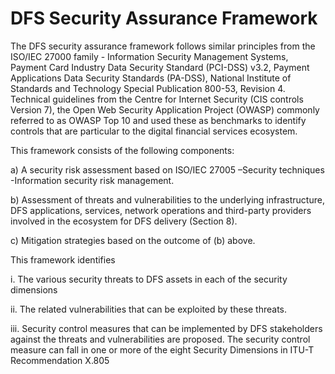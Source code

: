 # DFS Security Assurance Framework

The DFS security assurance framework follows similar principles from the ISO/IEC 27000 family - Information Security Management Systems, Payment Card Industry Data Security Standard (PCI-DSS) v3.2, Payment Applications Data Security Standards (PA-DSS), National Institute of Standards and Technology Special Publication 800-53, Revision 4. Technical guidelines from the Centre for Internet Security (CIS controls Version 7), the Open Web Security Application Project (OWASP) commonly referred to as OWASP Top 10 and used these as benchmarks to identify controls that are particular to the digital financial services ecosystem.

This framework consists of the following components:

a)      A security risk assessment based on ISO/IEC 27005 –Security techniques -Information security risk management.

b)      Assessment of threats and vulnerabilities to the underlying infrastructure, DFS applications, services, network operations and third-party providers involved in the ecosystem for DFS delivery (Section 8).

c)      Mitigation strategies based on the outcome of (b) above.

This framework identifies

i.       The various security threats to DFS assets in each of the security dimensions

ii.      The related vulnerabilities that can be exploited by these threats.

iii.     Security control measures that can be implemented by DFS stakeholders against the threats and vulnerabilities are proposed. The security control measure can fall in one or more of the eight Security Dimensions in ITU-T Recommendation X.805
